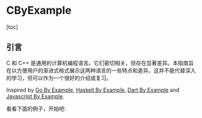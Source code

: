 # CByExample

[toc]

## 引言

C 和 C++ 是通用的计算机编程语言。它们密切相关，但存在显著差异。本指南旨在以方便用户的渐进式格式展示这两种语言的一些特点和差异。这并不能代替深入的学习，但可以作为一个很好的介绍或复习。

Inspired by [Go By Example](https://gobyexample.com/), [Haskell By Example](https://lotz84.github.io/haskellbyexample/), [Dart By Example](http://jpryan.me/dartbyexample/) and [Javascript By Example](https://javascriptbyexample.com/).

看看下面的例子，开始吧:

